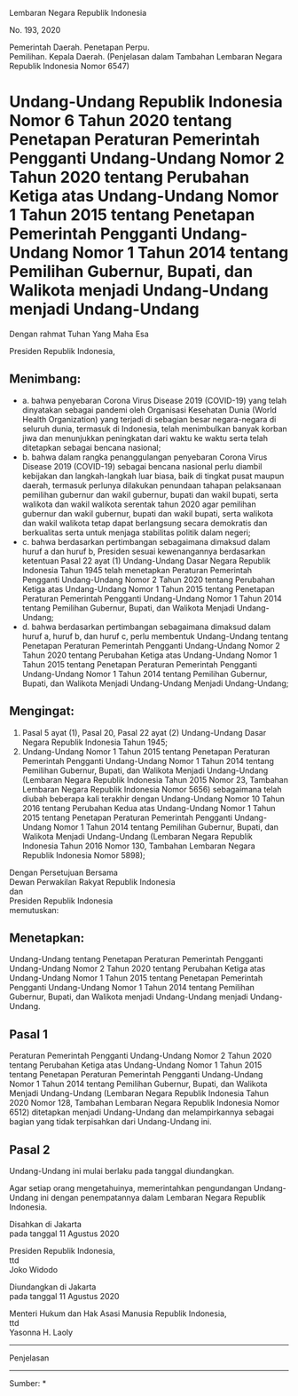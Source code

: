 Lembaran Negara Republik Indonesia

No. 193, 2020

Pemerintah Daerah. Penetapan Perpu. <br>
Pemilihan. Kepala Daerah. (Penjelasan dalam Tambahan Lembaran Negara Republik Indonesia Nomor 6547)

# Undang-Undang Republik Indonesia Nomor 6 Tahun 2020 tentang Penetapan Peraturan Pemerintah Pengganti Undang-Undang Nomor 2 Tahun 2020 tentang Perubahan Ketiga atas Undang-Undang Nomor 1 Tahun 2015 tentang Penetapan Pemerintah Pengganti Undang-Undang Nomor 1 Tahun 2014 tentang Pemilihan Gubernur, Bupati, dan Walikota menjadi Undang-Undang menjadi Undang-Undang

Dengan rahmat Tuhan Yang Maha Esa

Presiden Republik Indonesia,

## Menimbang:

* a. bahwa penyebaran Corona Virus Disease 2019 (COVID-19) yang telah dinyatakan sebagai pandemi oleh Organisasi Kesehatan Dunia (World Health Organization) yang terjadi di sebagian besar negara-negara di seluruh dunia, termasuk di Indonesia, telah menimbulkan banyak korban jiwa dan menunjukkan peningkatan dari waktu ke waktu serta telah ditetapkan sebagai bencana nasional;
* b. bahwa dalam rangka penanggulangan penyebaran Corona Virus Disease 2019 (COVID-19) sebagai bencana nasional perlu diambil kebijakan dan langkah-langkah luar biasa, baik di tingkat pusat maupun daerah, termasuk perlunya dilakukan penundaan tahapan pelaksanaan pemilihan gubernur dan wakil  gubernur, bupati dan wakil bupati, serta walikota dan wakil walikota serentak tahun 2020 agar pemilihan gubernur dan wakil gubernur, bupati dan wakil bupati, serta walikota dan wakil walikota tetap dapat berlangsung secara demokratis dan berkualitas serta untuk menjaga stabilitas politik dalam negeri;
* c. bahwa berdasarkan pertimbangan sebagaimana dimaksud dalam huruf a dan huruf b, Presiden sesuai kewenangannya berdasarkan ketentuan Pasal 22 ayat (1) Undang-Undang Dasar Negara Republik Indonesia Tahun 1945 telah menetapkan Peraturan Pemerintah Pengganti Undang-Undang Nomor 2 Tahun 2020 tentang Perubahan Ketiga atas Undang-Undang Nomor 1 Tahun 2015 tentang Penetapan Peraturan Pemerintah Pengganti Undang-Undang Nomor 1 Tahun 2014 tentang Pemilihan Gubernur, Bupati, dan Walikota Menjadi Undang-Undang;
* d. bahwa berdasarkan pertimbangan sebagaimana dimaksud dalam huruf a, huruf b, dan huruf c, perlu membentuk Undang-Undang tentang Penetapan Peraturan Pemerintah Pengganti Undang-Undang Nomor 2 Tahun 2020 tentang Perubahan Ketiga atas Undang-Undang Nomor 1 Tahun 2015 tentang Penetapan Peraturan Pemerintah Pengganti Undang-Undang Nomor 1 Tahun 2014 tentang Pemilihan Gubernur, Bupati, dan Walikota Menjadi Undang-Undang Menjadi Undang-Undang;

## Mengingat:

1. Pasal 5 ayat (1), Pasal 20, Pasal 22 ayat (2) Undang-Undang Dasar Negara Republik Indonesia Tahun 1945;
2. Undang-Undang Nomor 1 Tahun 2015 tentang Penetapan Peraturan Pemerintah Pengganti Undang-Undang Nomor 1 Tahun 2014 tentang Pemilihan Gubernur, Bupati, dan Walikota Menjadi Undang-Undang (Lembaran Negara Republik Indonesia Tahun 2015 Nomor 23, Tambahan Lembaran Negara Republik Indonesia Nomor 5656) sebagaimana telah diubah beberapa kali terakhir dengan Undang-Undang Nomor 10 Tahun 2016 tentang Perubahan Kedua atas Undang-Undang Nomor 1 Tahun 2015 tentang Penetapan Peraturan Pemerintah Pengganti Undang-Undang Nomor 1 Tahun 2014 tentang Pemilihan Gubernur, Bupati, dan Walikota Menjadi Undang-Undang (Lembaran Negara Republik Indonesia Tahun 2016 Nomor 130, Tambahan Lembaran Negara Republik Indonesia Nomor 5898);

Dengan Persetujuan Bersama <br>
Dewan Perwakilan Rakyat Republik Indonesia <br>
dan <br>
Presiden Republik Indonesia <br>
memutuskan:

## Menetapkan:

Undang-Undang tentang Penetapan Peraturan Pemerintah Pengganti Undang-Undang Nomor 2 Tahun 2020 tentang Perubahan Ketiga atas Undang-Undang Nomor 1 Tahun 2015 tentang Penetapan Pemerintah Pengganti Undang-Undang Nomor 1 Tahun 2014 tentang Pemilihan Gubernur, Bupati, dan Walikota menjadi Undang-Undang menjadi Undang-Undang.

## Pasal 1

Peraturan Pemerintah Pengganti Undang-Undang Nomor 2 Tahun 2020 tentang Perubahan Ketiga atas Undang-Undang Nomor 1 Tahun 2015 tentang Penetapan Peraturan Pemerintah Pengganti Undang-Undang Nomor 1 Tahun 2014 tentang Pemilihan Gubernur, Bupati, dan Walikota Menjadi Undang-Undang (Lembaran Negara Republik Indonesia Tahun 2020 Nomor 128, Tambahan Lembaran Negara Republik Indonesia Nomor 6512) ditetapkan menjadi Undang-Undang dan melampirkannya sebagai bagian yang tidak terpisahkan dari Undang-Undang ini.

## Pasal 2

Undang-Undang ini mulai berlaku pada tanggal diundangkan.

Agar setiap orang mengetahuinya, memerintahkan pengundangan Undang-Undang ini dengan penempatannya dalam Lembaran Negara Republik Indonesia.

Disahkan di Jakarta <br>
pada tanggal 11 Agustus 2020

Presiden Republik Indonesia, <br>
ttd <br>
Joko Widodo

Diundangkan di Jakarta <br>
pada tanggal 11 Agustus 2020

Menteri Hukum dan Hak Asasi Manusia Republik Indonesia, <br>
ttd <br>
Yasonna H. Laoly

---

Penjelasan

---

Sumber:
*
